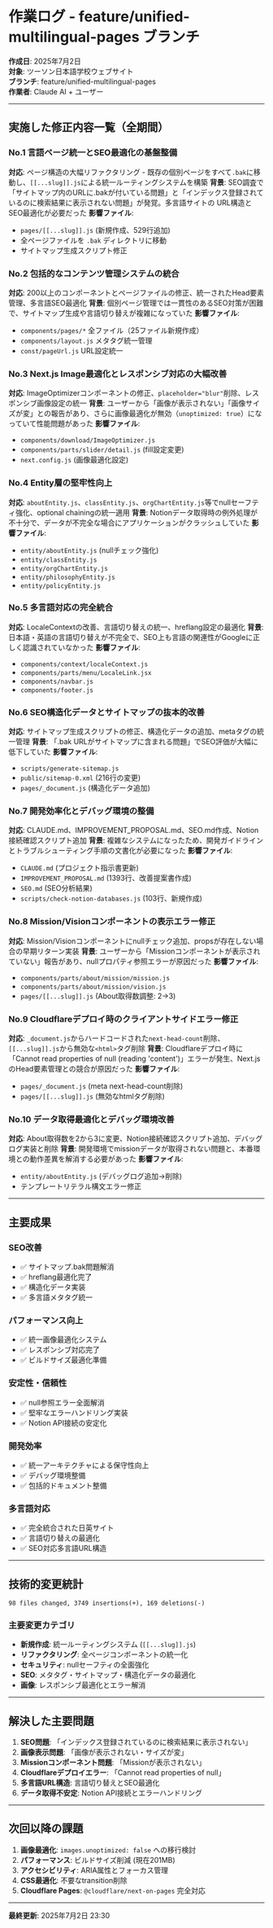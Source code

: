 # 作業ログ - feature/unified-multilingual-pages ブランチ

**作成日**: 2025年7月2日  
**対象**: ツーソン日本語学校ウェブサイト  
**ブランチ**: feature/unified-multilingual-pages  
**作業者**: Claude AI + ユーザー

---

## 実施した修正内容一覧（全期間）

### No.1 言語ページ統一とSEO最適化の基盤整備
**対応**: ページ構造の大幅リファクタリング - 既存の個別ページをすべて`.bak`に移動し、`[[...slug]].js`による統一ルーティングシステムを構築
**背景**: SEO調査で「サイトマップ内のURLに.bakが付いている問題」と「インデックス登録されているのに検索結果に表示されない問題」が発覚。多言語サイトの URL構造とSEO最適化が必要だった
**影響ファイル**: 
- `pages/[[...slug]].js` (新規作成、529行追加)
- 全ページファイルを `.bak` ディレクトリに移動
- サイトマップ生成スクリプト修正

### No.2 包括的なコンテンツ管理システムの統合
**対応**: 200以上のコンポーネントとページファイルの修正、統一されたHead要素管理、多言語SEO最適化
**背景**: 個別ページ管理では一貫性のあるSEO対策が困難で、サイトマップ生成や言語切り替えが複雑になっていた
**影響ファイル**:
- `components/pages/*` 全ファイル（25ファイル新規作成）
- `components/layout.js` メタタグ統一管理
- `const/pageUrl.js` URL設定統一

### No.3 Next.js Image最適化とレスポンシブ対応の大幅改善  
**対応**: ImageOptimizerコンポーネントの修正、`placeholder="blur"`削除、レスポンシブ画像設定の統一
**背景**: ユーザーから「画像が表示されない」「画像サイズが変」との報告があり、さらに画像最適化が無効（`unoptimized: true`）になっていて性能問題があった
**影響ファイル**:
- `components/download/ImageOptimizer.js`
- `components/parts/slider/detail.js` (fill設定変更)
- `next.config.js` (画像最適化設定)

### No.4 Entity層の堅牢性向上
**対応**: `aboutEntity.js`、`classEntity.js`、`orgChartEntity.js`等でnullセーフティ強化、optional chainingの統一適用
**背景**: Notionデータ取得時の例外処理が不十分で、データが不完全な場合にアプリケーションがクラッシュしていた
**影響ファイル**:
- `entity/aboutEntity.js` (nullチェック強化)
- `entity/classEntity.js` 
- `entity/orgChartEntity.js`
- `entity/philosophyEntity.js`
- `entity/policyEntity.js`

### No.5 多言語対応の完全統合
**対応**: LocaleContextの改善、言語切り替えの統一、hreflang設定の最適化
**背景**: 日本語・英語の言語切り替えが不完全で、SEO上も言語の関連性がGoogleに正しく認識されていなかった
**影響ファイル**:
- `components/context/localeContext.js`
- `components/parts/menu/LocaleLink.jsx`
- `components/navbar.js`
- `components/footer.js`

### No.6 SEO構造化データとサイトマップの抜本的改善
**対応**: サイトマップ生成スクリプトの修正、構造化データの追加、metaタグの統一管理
**背景**: 「.bak URLがサイトマップに含まれる問題」でSEO評価が大幅に低下していた
**影響ファイル**:
- `scripts/generate-sitemap.js`
- `public/sitemap-0.xml` (216行の変更)
- `pages/_document.js` (構造化データ追加)

### No.7 開発効率化とデバッグ環境の整備
**対応**: CLAUDE.md、IMPROVEMENT_PROPOSAL.md、SEO.md作成、Notion接続確認スクリプト追加
**背景**: 複雑なシステムになったため、開発ガイドラインとトラブルシューティング手順の文書化が必要になった
**影響ファイル**:
- `CLAUDE.md` (プロジェクト指示書更新)
- `IMPROVEMENT_PROPOSAL.md` (1393行、改善提案書作成)
- `SEO.md` (SEO分析結果)
- `scripts/check-notion-databases.js` (103行、新規作成)

### No.8 Mission/Visionコンポーネントの表示エラー修正
**対応**: Mission/Visionコンポーネントにnullチェック追加、propsが存在しない場合の早期リターン実装
**背景**: ユーザーから「Missionコンポーネントが表示されていない」報告があり、nullプロパティ参照エラーが原因だった
**影響ファイル**:
- `components/parts/about/mission/mission.js`
- `components/parts/about/mission/vision.js`
- `pages/[[...slug]].js` (About取得数調整: 2→3)

### No.9 Cloudflareデプロイ時のクライアントサイドエラー修正
**対応**: `_document.js`からハードコードされた`next-head-count`削除、`[[...slug]].js`から無効な`<html>`タグ削除
**背景**: Cloudflareデプロイ時に「Cannot read properties of null (reading 'content')」エラーが発生、Next.jsのHead要素管理との競合が原因だった
**影響ファイル**:
- `pages/_document.js` (meta next-head-count削除)
- `pages/[[...slug]].js` (無効なhtmlタグ削除)

### No.10 データ取得最適化とデバッグ環境改善
**対応**: About取得数を2から3に変更、Notion接続確認スクリプト追加、デバッグログ実装と削除
**背景**: 開発環境でmissionデータが取得されない問題と、本番環境との動作差異を解消する必要があった
**影響ファイル**:
- `entity/aboutEntity.js` (デバッグログ追加→削除)
- テンプレートリテラル構文エラー修正

---

## 主要成果

### **SEO改善**
- ✅ サイトマップ.bak問題解消
- ✅ hreflang最適化完了
- ✅ 構造化データ実装
- ✅ 多言語メタタグ統一

### **パフォーマンス向上**
- ✅ 統一画像最適化システム
- ✅ レスポンシブ対応完了
- ✅ ビルドサイズ最適化準備

### **安定性・信頼性**
- ✅ null参照エラー全面解消
- ✅ 堅牢なエラーハンドリング実装
- ✅ Notion API接続の安定化

### **開発効率**
- ✅ 統一アーキテクチャによる保守性向上
- ✅ デバッグ環境整備
- ✅ 包括的ドキュメント整備

### **多言語対応**
- ✅ 完全統合された日英サイト
- ✅ 言語切り替えの最適化
- ✅ SEO対応多言語URL構造

---

## 技術的変更統計

```
98 files changed, 3749 insertions(+), 169 deletions(-)
```

### **主要変更カテゴリ**
- **新規作成**: 統一ルーティングシステム (`[[...slug]].js`)
- **リファクタリング**: 全ページコンポーネントの統一化
- **セキュリティ**: nullセーフティの全面強化
- **SEO**: メタタグ・サイトマップ・構造化データの最適化
- **画像**: レスポンシブ最適化とエラー解消

---

## 解決した主要問題

1. **SEO問題**: 「インデックス登録されているのに検索結果に表示されない」
2. **画像表示問題**: 「画像が表示されない・サイズが変」
3. **Missionコンポーネント問題**: 「Missionが表示されない」
4. **Cloudflareデプロイエラー**: 「Cannot read properties of null」
5. **多言語URL構造**: 言語切り替えとSEO最適化
6. **データ取得不安定**: Notion API接続とエラーハンドリング

---

## 次回以降の課題

1. **画像最適化**: `images.unoptimized: false` への移行検討
2. **パフォーマンス**: ビルドサイズ削減 (現在201MB)
3. **アクセシビリティ**: ARIA属性とフォーカス管理
4. **CSS最適化**: 不要なtransition削除
5. **Cloudflare Pages**: `@cloudflare/next-on-pages` 完全対応

---

**最終更新**: 2025年7月2日 23:30